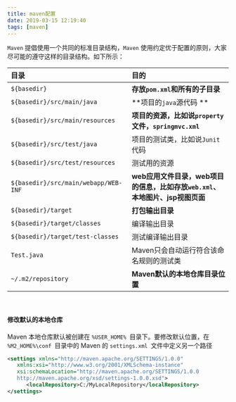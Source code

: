 ```yaml
---
title: maven配置
date: 2019-03-15 12:19:40
tags: [maven]
---
```


`Maven` 提倡使用一个共同的标准目录结构，`Maven` 使用约定优于配置的原则，大家尽可能的遵守这样的目录结构。如下所示：

| 目录                                 | 目的                                                         |
| :----------------------------------- | :----------------------------------------------------------- |
| `${basedir}`                         | **存放`pom.xml`和所有的子目录**                              |
| `${basedir}/src/main/java`           | **项目的`java`源代码 **                                      |
| `${basedir}/src/main/resources`      | **项目的资源，比如说`property`文件，`springmvc.xml`**        |
| `${basedir}/src/test/java`           | 项目的测试类，比如说`Junit`代码                              |
| `${basedir}/src/test/resources`      | 测试用的资源                                                 |
| `${basedir}/src/main/webapp/WEB-INF` | **web应用文件目录，web项目的信息，比如存放`web.xml`、本地图片、jsp视图页面** |
| `${basedir}/target`                  | **打包输出目录**                                             |
| `${basedir}/target/classes`          | 编译输出目录                                                 |
| `${basedir}/target/test-classes`     | 测试编译输出目录                                             |
| `Test.java`                          | Maven只会自动运行符合该命名规则的测试类                      |
| `~/.m2/repository`                   | **Maven默认的本地仓库目录位置**                              |

<br/>

<!--more-->



#### 修改默认的本地仓库

Maven 本地仓库默认被创建在 `%USER_HOME% `目录下。要修改默认位置，在 `%M2_HOME%\conf `目录中的 Maven 的 `settings.xml `文件中定义另一个路径

```xml
<settings xmlns="http://maven.apache.org/SETTINGS/1.0.0"
   xmlns:xsi="http://www.w3.org/2001/XMLSchema-instance"
   xsi:schemaLocation="http://maven.apache.org/SETTINGS/1.0.0 
   http://maven.apache.org/xsd/settings-1.0.0.xsd">
      <localRepository>C:/MyLocalRepository</localRepository>
</settings>
```

<br/>